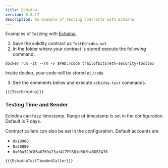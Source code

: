 ```yaml
---
title: Echidna
version: 0.8.17
description: An example of testing contracts with Echidna
---
```


Examples of fuzzing with [Echidna](https://github.com/crytic/echidna).

1. Save the solidity contract as `TestEchidna.sol`
2. In the folder where your contract is stored execute the following command.

```shell
docker run -it --rm -v $PWD:/code trailofbits/eth-security-toolbox
```

Inside docker, your code will be stored at `/code`

3. See the comments below and execute `echidna-test` commands.

```solidity
{{{TestEchidna}}}
```

### Testing Time and Sender

Echidna can fuzz timestamp. Range of timestamp is set in the configuration. Default is 7 days.

Contract callers can also be set in the configuration. Default accounts are

- `0x10000`
- `0x20000`
- `0x00a329C0648769a73afAC7F9381e08fb43DBEA70`

```solidity
{{{EchidnaTestTimeAndCaller}}}
```
